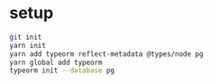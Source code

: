 # setup

```bash
git init
yarn init
yarn add typeorm reflect-metadata @types/node pg
yarn global add typeorm
typeorm init --database pg
```

